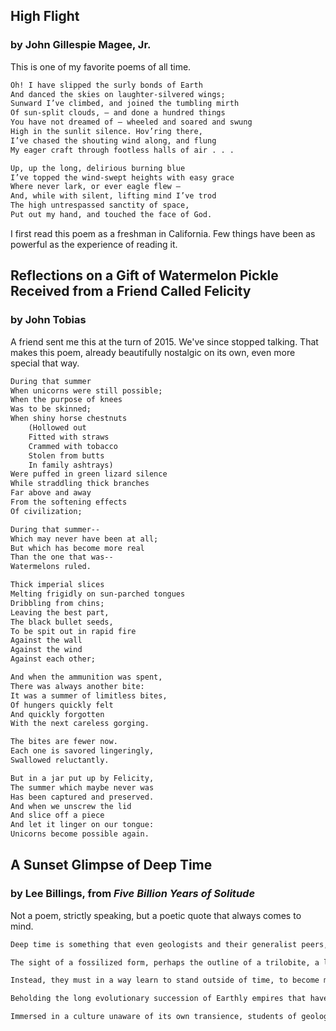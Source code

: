 ## High Flight
### by John Gillespie Magee, Jr.

This is one of my favorite poems of all time.

```markdown
Oh! I have slipped the surly bonds of Earth
And danced the skies on laughter-silvered wings;
Sunward I’ve climbed, and joined the tumbling mirth
Of sun-split clouds, — and done a hundred things
You have not dreamed of — wheeled and soared and swung
High in the sunlit silence. Hov’ring there,
I’ve chased the shouting wind along, and flung
My eager craft through footless halls of air . . .

Up, up the long, delirious burning blue
I’ve topped the wind-swept heights with easy grace
Where never lark, or ever eagle flew —
And, while with silent, lifting mind I’ve trod
The high untrespassed sanctity of space,
Put out my hand, and touched the face of God.
```

I first read this poem as a freshman in California. Few things have been as powerful as the experience of reading it.

## Reflections on a Gift of Watermelon Pickle Received from a Friend Called Felicity
### by John Tobias

A friend sent me this at the turn of 2015. We've since stopped talking. That makes this poem, already beautifully nostalgic on its own, even more special that way.

```markdown
During that summer
When unicorns were still possible;
When the purpose of knees 
Was to be skinned;
When shiny horse chestnuts
    (Hollowed out
    Fitted with straws
    Crammed with tobacco
    Stolen from butts
    In family ashtrays)
Were puffed in green lizard silence
While straddling thick branches
Far above and away
From the softening effects
Of civilization;

During that summer--
Which may never have been at all;
But which has become more real
Than the one that was--
Watermelons ruled.

Thick imperial slices 
Melting frigidly on sun-parched tongues
Dribbling from chins;
Leaving the best part,
The black bullet seeds,
To be spit out in rapid fire
Against the wall
Against the wind
Against each other;

And when the ammunition was spent,
There was always another bite:
It was a summer of limitless bites,
Of hungers quickly felt 
And quickly forgotten
With the next careless gorging.

The bites are fewer now.
Each one is savored lingeringly,
Swallowed reluctantly.

But in a jar put up by Felicity,
The summer which maybe never was
Has been captured and preserved.
And when we unscrew the lid
And slice off a piece
And let it linger on our tongue:
Unicorns become possible again.
```

## A Sunset Glimpse of Deep Time
### by Lee Billings, from *Five Billion Years of Solitude*

Not a poem, strictly speaking, but a poetic quote that always comes to mind. 

```markdown
Deep time is something that even geologists and their generalist peers, the earth and planetary scientists, can never fully grow accustomed to. 

The sight of a fossilized form, perhaps the outline of a trilobite, a leaf, or a saurian footfall can still send a shiver through their bones, or excavate a trembling hollow in the chest that breath cannot fill. They can measure celestial motions and list Earth’s lithic annals, and they can map that arcane knowledge onto familiar scales, but the humblest do not pretend that minds summoned from and returned to dust in a century’s span can truly comprehend the solemn eons in their passage. 

Instead, they must in a way learn to stand outside of time, to become momentarily eternal. Their world acquires dual, overlapping dimensions— one ephemeral and obvious, the other enduring and hidden in plain view. A planet becomes a vast machine, or an organism, pursuing some impenetrable purpose through its continental collisions and volcanic outpourings. A man becomes a protein-sheathed splash of ocean raised from rock to breathe the sky, an eater of sun whose atoms were forged on an anvil of stars. 

Beholding the long evolutionary succession of Earthly empires that have come and gone, capped by a sliver of human existence that seems so easily shaved away, they perceive the breathtaking speed with which our species has stormed the world. Humanity’s ascent is a sudden explosion, kindled in some sapient spark of self-reflection, bursting forth from savannah and cave to blaze through the biosphere and scatter technological shrapnel across the planet, then the solar system, bound for parts unknown. From the giant leap of consciousness alongside some melting glacier, it proved only a small step to human footprints on the Moon. The modern era, luminous and fleeting, flashes like lightning above the dark, abyssal eons of the abiding Earth. 

Immersed in a culture unaware of its own transience, students of geologic time see all this and wonder whether the human race will somehow abide, too.
```
